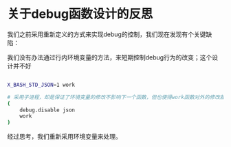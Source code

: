 # 关于debug函数设计的反思

我们之前采用重新定义的方式来实现debug的控制，我们现在发现有个关键缺陷：

 我们没有办法通过行内环境变量的方法，来短期控制debug行为的改变；这个设计并不好


```bash

X_BASH_STD_JSON=1 work

# 采用子进程，却是保证了环境变量的修改不影响下一个函数，但也使得work函数对外的修改就不能应用到全局
(
    debug.disable json
    work
)

```


经过思考，我们重新采用环境变量来处理。

